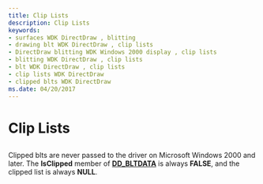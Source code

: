 ```yaml
---
title: Clip Lists
description: Clip Lists
keywords:
- surfaces WDK DirectDraw , blitting
- drawing blt WDK DirectDraw , clip lists
- DirectDraw blitting WDK Windows 2000 display , clip lists
- blitting WDK DirectDraw , clip lists
- blt WDK DirectDraw , clip lists
- clip lists WDK DirectDraw
- clipped blts WDK DirectDraw
ms.date: 04/20/2017
---
```


# Clip Lists


## <span id="ddk_clip_lists_gg"></span><span id="DDK_CLIP_LISTS_GG"></span>


Clipped blts are never passed to the driver on Microsoft Windows 2000 and later. The **IsClipped** member of [**DD\_BLTDATA**](/windows/win32/api/ddrawint/ns-ddrawint-dd_bltdata) is always **FALSE**, and the clipped list is always **NULL**.

 

